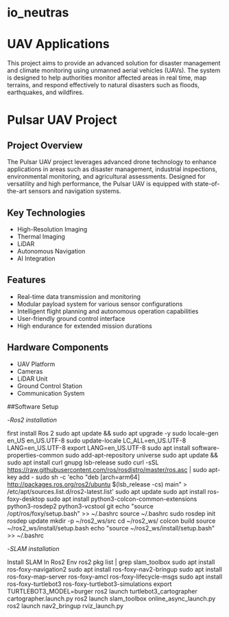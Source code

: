 # io_neutras
# UAV Applications
This project aims to provide an advanced solution for disaster management and climate monitoring using unmanned aerial vehicles (UAVs). The system is designed to help authorities monitor affected areas in real time, map terrains, and respond effectively to natural disasters such as floods, earthquakes, and wildfires.

# Pulsar UAV Project

## Project Overview
The Pulsar UAV project leverages advanced drone technology to enhance applications in areas such as disaster management, industrial inspections, environmental monitoring, and agricultural assessments. Designed for versatility and high performance, the Pulsar UAV is equipped with state-of-the-art sensors and navigation systems.

## Key Technologies
- High-Resolution Imaging
- Thermal Imaging
- LiDAR
- Autonomous Navigation
- AI Integration

## Features
- Real-time data transmission and monitoring
- Modular payload system for various sensor configurations
- Intelligent flight planning and autonomous operation capabilities
- User-friendly ground control interface
- High endurance for extended mission durations

## Hardware Components
- UAV Platform
- Cameras
- LiDAR Unit
- Ground Control Station
- Communication System

##Software Setup


-*Ros2 installation* 

first install Ros 2
sudo apt update && sudo apt upgrade -y
sudo locale-gen en_US en_US.UTF-8
sudo update-locale LC_ALL=en_US.UTF-8 LANG=en_US.UTF-8
export LANG=en_US.UTF-8
sudo apt install software-properties-common
sudo add-apt-repository universe
sudo apt update && sudo apt install curl gnupg lsb-release
sudo curl -sSL https://raw.githubusercontent.com/ros/rosdistro/master/ros.asc | sudo apt-key add -
sudo sh -c 'echo "deb [arch=arm64] http://packages.ros.org/ros2/ubuntu $(lsb_release -cs) main" > /etc/apt/sources.list.d/ros2-latest.list'
sudo apt update
sudo apt install ros-foxy-desktop
sudo apt install python3-colcon-common-extensions python3-rosdep2 python3-vcstool git
echo "source /opt/ros/foxy/setup.bash" >> ~/.bashrc
source ~/.bashrc
sudo rosdep init
rosdep update
mkdir -p ~/ros2_ws/src
cd ~/ros2_ws/
colcon build
source ~/ros2_ws/install/setup.bash
echo "source ~/ros2_ws/install/setup.bash" >> ~/.bashrc





-*SLAM installation*

Install SLAM In Ros2 Env
ros2 pkg list | grep slam_toolbox
sudo apt install ros-foxy-navigation2
sudo apt install ros-foxy-nav2-bringup
sudo apt install ros-foxy-map-server ros-foxy-amcl ros-foxy-lifecycle-msgs
sudo apt install ros-foxy-turtlebot3 ros-foxy-turtlebot3-simulations
export TURTLEBOT3_MODEL=burger
ros2 launch turtlebot3_cartographer cartographer.launch.py
ros2 launch slam_toolbox online_async_launch.py
ros2 launch nav2_bringup rviz_launch.py


